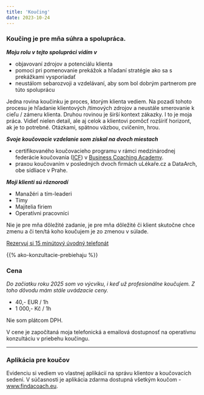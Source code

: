 ```yaml
---
title: 'Koučing'
date: 2023-10-24
---
```


### Koučing je pre mňa súhra a spolupráca.

***Moju rolu v tejto spolupráci vidím v***
- objavovaní zdrojov a potenciálu klienta
- pomoci pri pomenovanie prekážok a hľadaní stratégie ako sa s prekážkami vysporiadať
- neustálom sebarozvoji a vzdelávaní, aby som bol dobrým partnerom pre túto spoluprácu

Jedna rovina koučinku je proces, ktorým klienta vediem. Na pozadí tohoto procesu je hľadanie klientových /tímových zdrojov a neustále smerovanie k cieľu / zámeru klienta. Druhou rovinou je širší kontext zákazky. I to je moja práca. Vidieť nielen detail, ale aj celok a klientovi pomôcť rozšíriť horizont, ak je to potrebné. Otázkami, spätnou väzbou, cvičením, hrou.

***Svoje koučovacie vzdelanie som získal na dvoch miestach***
- certifikovaného koučovacieho programu v rámci medzinárodnej federácie koučovania ([ICF](https://coachingfederation.org/)) v [Business Coaching Academy](https://www.koucovaciaskola.sk/kurz-biznis-koucing).
- praxou koučovaním v posledných dvoch firmách uLékaře.cz a DataArch, obe sídliace v Prahe.

***Moji klienti sú rôznorodí***
- Manažéri a tím-leaderi
- Tímy
- Majitelia firiem
- Operatívni pracovníci

Nie je pre mňa dôležité zadanie, je pre mňa dôležité či klient skutočne chce zmenu a či ten/tá koho koučujem je zo zmenou v súlade. 

<a
    href="https://calendar.google.com/calendar/u/0/appointments/schedules/AcZssZ2sepIGc8sosu7oevx1Xk3fYGiGule7mdjFghy02Uxslk_TfTEAKBMw2bsN5Ja3WZ4nHWgMTcsM"
    class="inline-flex items-center px-4 py-2 text-sm font-medium text-gray-900 bg-gray-100 border border-gray-200 rounded-lg hover:bg-gray-100 hover:text-primary-700 focus:z-10 focus:ring-4 focus:outline-none focus:ring-gray-200 focus:text-primary-700 dark:bg-gray-800 dark:text-gray-400 dark:border-gray-600 dark:hover:text-white dark:hover:bg-gray-700 dark:focus:ring-gray-700">
Rezervuj si 15 minútový úvodný telefonát
</a>

{{% ako-konzultacie-prebiehaju %}}

### Cena

*Do začiatku roku 2025 som vo výcviku, i keď už profesionálne koučujem. Z toho dôvodu mám stále uvádzacie ceny.*

- 40,- EUR / 1h
- 1 000,- Kč / 1h

Nie som plátcom DPH.

V cene je započítaná moja telefonická a emailová dostupnosť na operatívnu konzultáciu v priebehu koučingu.

---

### Aplikácia pre koučov

Evidenciu si vediem vo vlastnej aplikácií na správu klientov a koučovacích sedení. V súčasnosti je aplikácia zdarma dostupná všetkým koučom - www.findacoach.eu.